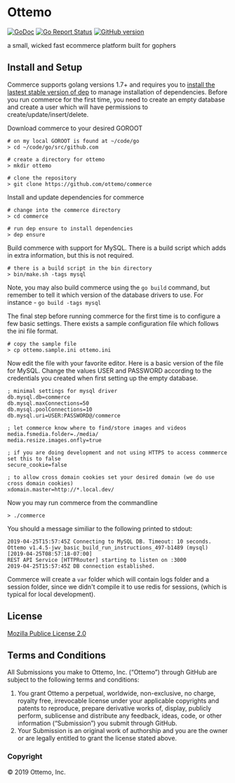 Ottemo
=========

[![GoDoc](https://godoc.org/github.com/ottemo/commerce?status.svg)](https://godoc.org/github.com/ottemo/commerce)
[![Go Report Status](https://goreportcard.com/badge/github.com/ottemo/commerce)](https://goreportcard.com/report/github.com/ottemo/commerce)
[![GitHub version](https://badge.fury.io/ottemo/commerce%2Fcommerce.svg)](https://badge.fury.io/ottemo/commerce%2Fcommerce)

a small, wicked fast ecommerce platform built for gophers

## Install and Setup

Commerce supports golang versions 1.7+ and requires you to [install the lastest stable version of dep](https://golang.github.io/dep/docs/installation.html) to manage installation of dependencies. Before you run commerce for the first time, you need to create an empty database and create a user which will have permissions to create/update/insert/delete. 

Download commerce to your desired GOROOT 
```
# on my local GOROOT is found at ~/code/go
> cd ~/code/go/src/github.com

# create a directory for ottemo
> mkdir ottemo

# clone the repository
> git clone https://github.com/ottemo/commerce
```

Install and update dependencies for commerce
```
# change into the commerce directory
> cd commerce

# run dep ensure to install dependencies
> dep ensure
```

Build commerce with support for MySQL. There is a build script which adds in extra information, but this is not required.
```
# there is a build script in the bin directory
> bin/make.sh -tags mysql 
```

Note, you may also build commerce using the `go build` command, but remember to tell it which version of the database drivers to use. For instance - `go build -tags mysql`

The final step before running commerce for the first time is to configure a few basic settings. There exists a sample configuration file which follows the ini file format. 
```
# copy the sample file
> cp ottemo.sample.ini ottemo.ini
```

Now edit the file with your favorite editor. Here is a basic version of the file for MySQL. Change the values USER and PASSWORD according to the credentials you created when first setting up the empty database. 
```
; minimal settings for mysql driver
db.mysql.db=commerce
db.mysql.maxConnections=50
db.mysql.poolConnections=10
db.mysql.uri=USER:PASSWORD@/commerce

; let commerce know where to find/store images and videos
media.fsmedia.folder=./media/
media.resize.images.onfly=true

; if you are doing development and not using HTTPS to access commmerce set this to false 
secure_cookie=false

; to allow cross domain cookies set your desired domain (we do use cross domain cookies)
xdomain.master=http://*.local.dev/
```

Now you may run commerce from the commandline
```
> ./commerce
```

You should a message similiar to the following  printed to stdout:
```
2019-04-25T15:57:45Z Connecting to MySQL DB. Timeout: 10 seconds.
Ottemo v1.4.5-jwv_basic_build_run_instructions_497-b1489 (mysql) [2019-04-25T08:57:18-07:00]
REST API Service [HTTPRouter] starting to listen on :3000
2019-04-25T15:57:45Z DB connection established.
```

Commerce will create a `var` folder which will contain logs folder and a session folder, since we didn't compile it to use redis for sessions, (which is typical for local development).


## License

[Mozilla Publice License 2.0](LICENSE.md)
## Terms and Conditions

All Submissions you make to Ottemo, Inc. (“Ottemo”) through GitHub are subject to the following terms and conditions:

1. You grant Ottemo a perpetual, worldwide, non-exclusive, no charge, royalty free, irrevocable license under your applicable copyrights and patents to reproduce, prepare derivative works of, display, publicly perform, sublicense and distribute any feedback, ideas, code, or other information (“Submission”) you submit through GitHub.
2. Your Submission is an original work of authorship and you are the owner or are legally entitled to grant the license stated above.

### Copyright
© 2019 Ottemo, Inc.

